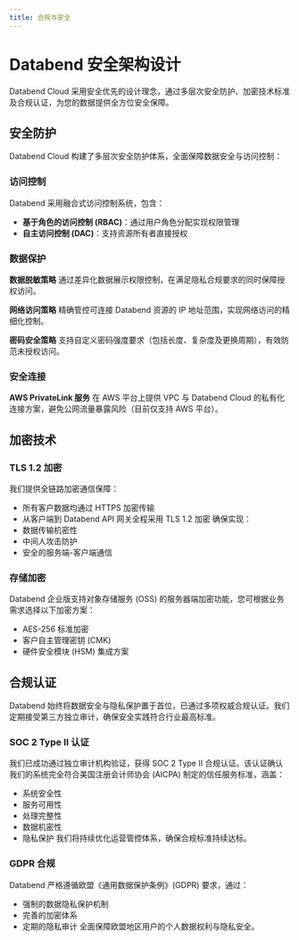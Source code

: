 ```yaml
---
title: 合规与安全
---
```


# Databend 安全架构设计

Databend Cloud 采用安全优先的设计理念，通过多层次安全防护、加密技术标准及合规认证，为您的数据提供全方位安全保障。

## 安全防护

Databend Cloud 构建了多层次安全防护体系，全面保障数据安全与访问控制：

### 访问控制

Databend 采用融合式访问控制系统，包含：

- **基于角色的访问控制 (RBAC)**：通过用户角色分配实现权限管理
- **自主访问控制 (DAC)**：支持资源所有者直接授权

### 数据保护

**数据脱敏策略**
通过差异化数据展示权限控制，在满足隐私合规要求的同时保障授权访问。

**网络访问策略**
精确管控可连接 Databend 资源的 IP 地址范围，实现网络访问的精细化控制。

**密码安全策略**
支持自定义密码强度要求（包括长度、复杂度及更换周期），有效防范未授权访问。

### 安全连接

**AWS PrivateLink 服务**
在 AWS 平台上提供 VPC 与 Databend Cloud 的私有化连接方案，避免公网流量暴露风险（目前仅支持 AWS 平台）。

## 加密技术

### TLS 1.2 加密

我们提供全链路加密通信保障：
- 所有客户数据均通过 HTTPS 加密传输
- 从客户端到 Databend API 网关全程采用 TLS 1.2 加密
确保实现：
- 数据传输机密性
- 中间人攻击防护
- 安全的服务端-客户端通信

### 存储加密

Databend 企业版支持对象存储服务 (OSS) 的服务器端加密功能，您可根据业务需求选择以下加密方案：
- AES-256 标准加密
- 客户自主管理密钥 (CMK)
- 硬件安全模块 (HSM) 集成方案

## 合规认证

Databend 始终将数据安全与隐私保护置于首位，已通过多项权威合规认证。我们定期接受第三方独立审计，确保安全实践符合行业最高标准。

### SOC 2 Type II 认证

我们已成功通过独立审计机构验证，获得 SOC 2 Type II 合规认证。该认证确认我们的系统完全符合美国注册会计师协会 (AICPA) 制定的信任服务标准，涵盖：
- 系统安全性
- 服务可用性
- 处理完整性 
- 数据机密性
- 隐私保护
我们将持续优化运营管控体系，确保合规标准持续达标。

### GDPR 合规

Databend 严格遵循欧盟《通用数据保护条例》(GDPR) 要求，通过：
- 强制的数据隐私保护机制
- 完善的加密体系
- 定期的隐私审计
全面保障欧盟地区用户的个人数据权利与隐私安全。
